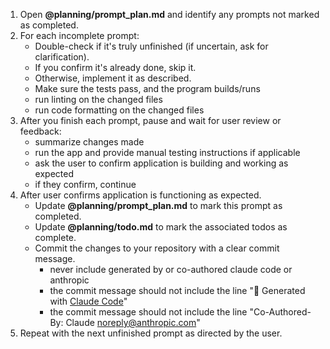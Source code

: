 1. Open **@planning/prompt_plan.md** and identify any prompts not marked as completed.
2. For each incomplete prompt:
    - Double-check if it's truly unfinished (if uncertain, ask for clarification).
    - If you confirm it's already done, skip it.
    - Otherwise, implement it as described.
    - Make sure the tests pass, and the program builds/runs
    - run linting on the changed files
    - run code formatting on the changed files
3. After you finish each prompt, pause and wait for user review or feedback:
    - summarize changes made
    - run the app and provide manual testing instructions if applicable
    - ask the user to confirm application is building and working as expected
    - if they confirm, continue
4. After user confirms application is functioning as expected.
    - Update **@planning/prompt_plan.md** to mark this prompt as completed.
    - Update **@planning/todo.md** to mark the associated todos as complete.
    - Commit the changes to your repository with a clear commit message.
      - never include generated by or co-authored claude code or anthropic
      - the commit message should not include the line  "🤖 Generated with [Claude Code](https://claude.ai/code)"
      - the commit message should not include the line "Co-Authored-By: Claude <noreply@anthropic.com>"
5. Repeat with the next unfinished prompt as directed by the user.

